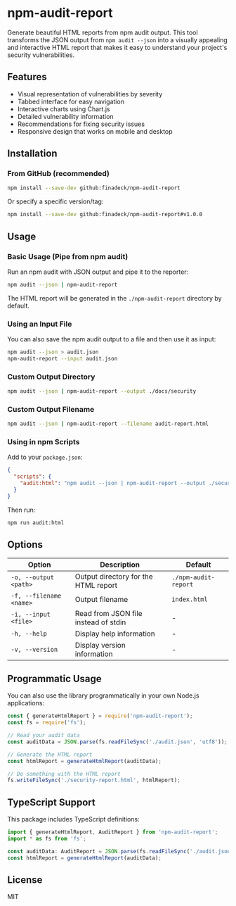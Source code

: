 # npm-audit-report

Generate beautiful HTML reports from npm audit output. This tool transforms the JSON output from `npm audit --json` into a visually appealing and interactive HTML report that makes it easy to understand your project's security vulnerabilities.

## Features

- Visual representation of vulnerabilities by severity
- Tabbed interface for easy navigation
- Interactive charts using Chart.js
- Detailed vulnerability information
- Recommendations for fixing security issues
- Responsive design that works on mobile and desktop

## Installation

### From GitHub (recommended)

```bash
npm install --save-dev github:finadeck/npm-audit-report
```

Or specify a specific version/tag:

```bash
npm install --save-dev github:finadeck/npm-audit-report#v1.0.0
```

## Usage

### Basic Usage (Pipe from npm audit)

Run an npm audit with JSON output and pipe it to the reporter:

```bash
npm audit --json | npm-audit-report
```

The HTML report will be generated in the `./npm-audit-report` directory by default.

### Using an Input File

You can also save the npm audit output to a file and then use it as input:

```bash
npm audit --json > audit.json
npm-audit-report --input audit.json
```

### Custom Output Directory

```bash
npm audit --json | npm-audit-report --output ./docs/security
```

### Custom Output Filename

```bash
npm audit --json | npm-audit-report --filename audit-report.html
```

### Using in npm Scripts

Add to your `package.json`:

```json
{
  "scripts": {
    "audit:html": "npm audit --json | npm-audit-report --output ./security-reports"
  }
}
```

Then run:

```bash
npm run audit:html
```

## Options

| Option | Description | Default |
|--------|-------------|---------|
| `-o, --output <path>` | Output directory for the HTML report | `./npm-audit-report` |
| `-f, --filename <name>` | Output filename | `index.html` |
| `-i, --input <file>` | Read from JSON file instead of stdin | - |
| `-h, --help` | Display help information | - |
| `-v, --version` | Display version information | - |

## Programmatic Usage

You can also use the library programmatically in your own Node.js applications:

```javascript
const { generateHtmlReport } = require('npm-audit-report');
const fs = require('fs');

// Read your audit data
const auditData = JSON.parse(fs.readFileSync('./audit.json', 'utf8'));

// Generate the HTML report
const htmlReport = generateHtmlReport(auditData);

// Do something with the HTML report
fs.writeFileSync('./security-report.html', htmlReport);
```

## TypeScript Support

This package includes TypeScript definitions:

```typescript
import { generateHtmlReport, AuditReport } from 'npm-audit-report';
import * as fs from 'fs';

const auditData: AuditReport = JSON.parse(fs.readFileSync('./audit.json', 'utf8'));
const htmlReport = generateHtmlReport(auditData);
```

## License

MIT
